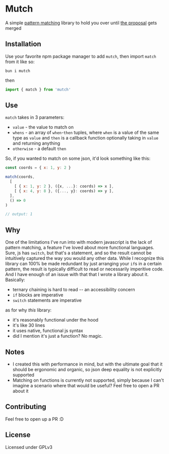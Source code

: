 # Mutch
A simple [pattern matching](https://stackoverflow.com/questions/2225774/haskell-pattern-matching-what-is-it) library to hold you over until [the proposal](https://github.com/tc39/proposal-pattern-matching) gets merged

## Installation
Use your favorite npm package manager to add `mutch`, then import `match` from it like so:
```shell
bun i mutch
```
then
```javascript
import { match } from 'mutch'
```

## Use
`match` takes in 3 parameters: 
- `value` - the value to match on
- `whens` - an array of `when`-`then` tuples, where `when` is a value of the same type as `value` and `then` is a callback function optionally taking in `value` and returning anything 
- `otherwise` - a default `then`

So, if you wanted to match on some json, it'd look something like this:
```javascript
const coords = { x: 1, y: 2 } 

match(coords,
  [
    [ { x: 1, y: 2 }, ({x, ...}: coords) => x ],
    [ { x: 4, y: 8 }, ({..., y}: coords) => y ],
  ],
  () => 0
)

// output: 1
```

## Why
One of the limitations I've run into with modern javascript is the lack of pattern matching, a feature I've loved about more functional languages. Sure, js has `switch`, but that's a statement, and so the result cannot be intuitively captured the way you would any other data. While I recognize this library can 100% be made redundant by just arranging your `if`s in a certain pattern, the result is typically difficult to read or necessarily imperitive code. And I have enough of an issue with that that I wrote a library about it.
Basically:
- ternary chaining is hard to read -- an accessibility concern
- `if` blocks are imperative
- `switch` statements are imperative  

as for why *this* library:
- it's reasonably functional under the hood
- it's like 30 lines
- it uses native, functional js syntax 
- did I mention it's just a function? No magic.

## Notes
- I created this with performance in mind, but with the ultimate goal that it should be ergonomic and organic, so json deep equality is not explicitly supported
- Matching on functions is currently not supported, simply because I can't imagine a scenario where that would be useful? Feel free to open a PR about it

## Contributing
Feel free to open up a PR :D

## License
Licensed under GPLv3
